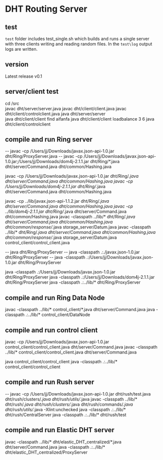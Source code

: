 # DHT Routing Server

## test
`test` folder includes test_single.sh which builds and runs a single server with three clients writing and reading random files.  In the `test\log` output logs are written.

## version
Latest release v0.1

## server/client test
cd /src   
javac dht/server/server.java
javac dht/client/client.java
javac dht/client/controlclient.java
java dht/server/server   
java dht/client/client find aifanfa
java dht/client/client loadbalance 3 6
java dht/client/controlclient


## compile and run Ring server
-- javac -cp /Users/jj/Downloads/javax.json-api-1.0.jar dht/Ring/ProxyServer.java
-- javac -cp /Users/jj/Downloads/javax.json-api-1.0.jar;/Users/jj/Downloads/dom4j-2.1.1.jar dht/Ring/*.java dht/server/Command.java dht/common/Hashing.java

javac -cp /Users/jj/Downloads/javax.json-api-1.0.jar dht/Ring/*.java dht/server/Command.java dht/common/Hashing.java
javac -cp /Users/jj/Downloads/dom4j-2.1.1.jar dht/Ring/*.java dht/server/Command.java dht/common/Hashing.java

javac -cp ../lib/javax.json-api-1.1.2.jar dht/Ring/*.java dht/server/Command.java dht/common/Hashing.java
javac -cp ../lib/dom4j-2.1.1.jar dht/Ring/*.java dht/server/Command.java dht/common/Hashing.java
javac -classpath ../lib/\* dht/Ring/*.java dht/server/Command.java dht/common/Hashing.java dht/common/response/*.java storage_server/Datum.java
javac -classpath ../lib/\* dht/Ring/*.java dht/server/Command.java dht/common/Hashing.java dht/common/response/*.java storage_server/Datum.java control_client/control_client.java

-- java dht/Ring/ProxyServer
-- java -classpath .:./javax.json-1.0.jar dht/Ring/ProxyServer
-- java -classpath .:/Users/jj/Downloads/javax.json-1.0.jar dht/Ring/ProxyServer

java -classpath .:/Users/jj/Downloads/javax.json-1.0.jar dht/Ring/ProxyServer
java -classpath .:/Users/jj/Downloads/dom4j-2.1.1.jar dht/Ring/ProxyServer
java -classpath .:../lib/\* dht/Ring/ProxyServer


## compile and run Ring Data Node
javac -classpath ../lib/\* control_client/*.java dht/server/Command.java
java -classpath .:../lib/\* control_client/DataNode


## compile and run control client
javac -cp /Users/jj/Downloads/javax.json-api-1.0.jar control_client/control_client.java dht/server/Command.java
javac -classpath ../lib/\* control_client/control_client.java dht/server/Command.java

java control_client/control_client
java -classpath .:../lib/\* control_client/control_client


## compile and run Rush server
-- javac -cp /Users/jj/Downloads/javax.json-api-1.0.jar dht/rush/test.java dht/rush/clusters/*.java dht/rush/utils/*.java
javac -classpath ../lib/\* dht/rush/*.java dht/rush/clusters/*.java dht/rush/commands/*.java dht/rush/utils/*.java -Xlint:unchecked
java -classpath .:../lib/\* dht/rush/CentralServer
java -classpath .:../lib/\* dht/rush/test


## compile and run Elastic DHT server
javac -classpath ../lib/\* dht/elastic_DHT_centralized/*.java dht/server/Command.java
java -classpath .:../lib/\* dht/elastic_DHT_centralized/ProxyServer


